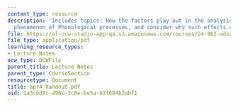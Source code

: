```yaml
---
content_type: resource
description: 'Includes topics: How the factors play out in the analysis of a particular
  phenomenon of Phonological processes, and consider why such effects occur.'
file: https://ol-ocw-studio-app-qa.s3.amazonaws.com/courses/24-962-advanced-phonology-spring-2005/1a3cbd9c496b3c8ebe5ab3f684b2abf1_apr4_handout.pdf
file_type: application/pdf
learning_resource_types:
- Lecture Notes
ocw_type: OCWFile
parent_title: Lecture Notes
parent_type: CourseSection
resourcetype: Document
title: apr4_handout.pdf
uid: 1a3cbd9c-496b-3c8e-be5a-b3f684b2abf1
---
```

